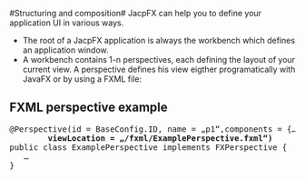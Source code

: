 
#Structuring and composition#
JacpFX can help you to define your application UI in various ways. 

* The root of a JacpFX application is always the workbench which defines an application window.
* A workbench contains 1-n perspectives, each defining the layout of your current view. A perspective defines his view eigther programatically with JavaFX or by using a FXML file:

## FXML perspective example ##
<pre>
@Perspective(id = BaseConfig.ID, name = „p1“,components = {…},
        <b>viewLocation = „/fxml/ExamplePerspective.fxml“)</b>
public class ExamplePerspective implements FXPerspective {
   …
}
</pre>